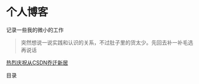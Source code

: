 # 个人博客
记录一些我的微小的工作
>突然想说一说实践和认识的关系，不过肚子里的货太少。先回去补一补毛选再说话

[热烈庆祝从CSDN乔迁新居](http://blog.csdn.net/aeroyoung)

目录
